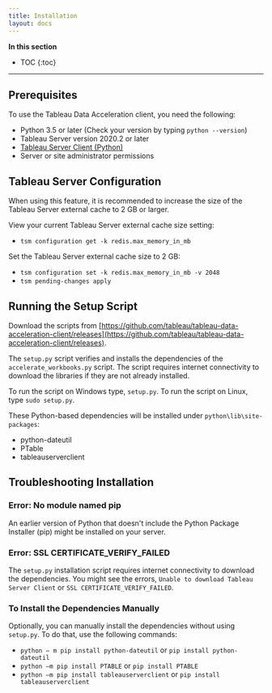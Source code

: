 ```yaml
---
title: Installation
layout: docs
---
```


**In this section**

* TOC
{:toc}

----

## Prerequisites

To use the Tableau Data Acceleration client, you need the following:

* Python 3.5 or later (Check your version by typing `python --version`)
* Tableau Server version 2020.2 or later
* [Tableau Server Client (Python)](https://tableau.github.io/server-client-python/)
* Server or site administrator permissions

## Tableau Server Configuration

When using this feature, it is recommended to increase the size of the Tableau Server external cache to 2 GB or larger.

View your current Tableau Server external cache size setting:

* `tsm configuration get -k redis.max_memory_in_mb`

Set the Tableau Server external cache size to 2 GB:

* `tsm configuration set -k redis.max_memory_in_mb -v 2048`
* `tsm pending-changes apply`

## Running the Setup Script

Download the scripts from [https://github.com/tableau/tableau-data-acceleration-client/releases](https://github.com/tableau/tableau-data-acceleration-client/releases).

The `setup.py` script verifies and installs the dependencies of the `accelerate_workbooks.py` script. The script requires internet connectivity to download the libraries if they are not already installed.

To run the script on Windows type, `setup.py`. To run the script on Linux, type `sudo setup.py`.

These Python-based dependencies will be installed under `python\lib\site-packages`:

* python-dateutil 
* PTable 
* tableauserverclient 

## Troubleshooting Installation

### Error: No module named pip

An earlier version of Python that doesn't include the Python Package Installer (pip) might be installed on your server.

### Error: SSL CERTIFICATE_VERIFY_FAILED

The `setup.py` installation script requires internet connectivity to download the dependencies. You might see the errors, `Unable to download Tableau Server Client` or `SSL CERTIFICATE_VERIFY_FAILED`.

### To Install the Dependencies Manually

Optionally, you can manually install the dependencies without using `setup.py`. To do that, use the following commands:

* `python – m pip install python-dateutil` or `pip install python-dateutil`
* `python –m pip install PTABLE` or `pip install PTABLE`
* `python –m pip install tableauserverclient` or `pip install tableauserverclient`
